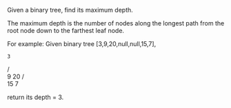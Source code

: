 Given a binary tree, find its maximum depth.

The maximum depth is the number of nodes along the longest path from the root node down to the farthest leaf node.

For example:
Given binary tree [3,9,20,null,null,15,7],


    3
   / \
  9  20
    /  \
   15   7

return its depth = 3.
